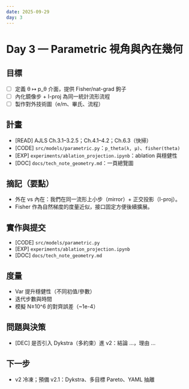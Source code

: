 ```yaml
---
date: 2025-09-29
day: 3
---
```


# Day 3 — Parametric 視角與內在幾何

## 目標
- [ ] 定義 θ ↦ p_θ 介面，提供 Fisher/nat-grad 鉤子
- [ ] 內化鏡像步 + I-proj 為同一統計流形流程
- [ ] 製作對外技術圖（e/m、畢氏、流程）

## 計畫
- [READ] AJLS Ch.3.1–3.2.5；Ch.4.1–4.2；Ch.6.3（快掃）
- [CODE] `src/models/parametric.py`：`p_theta(λ, μ)`、`fisher(theta)`
- [EXP] `experiments/ablation_projection.ipynb`：ablation 與穩健性
- [DOC] `docs/tech_note_geometry.md`：一頁總覽圖

## 摘記（要點）
- 外在 vs 內在：我們在同一流形上小步（mirror）+ 正交投影（I-proj）。
- Fisher 作為自然梯度的度量近似，接口固定方便後續擴展。

## 實作與提交
- [CODE] `src/models/parametric.py`
- [EXP] `experiments/ablation_projection.ipynb`
- [DOC] `docs/tech_note_geometry.md`

## 度量
- Var 提升穩健性（不同初值/參數）
- 迭代步數與時間
- 模擬 N≥10^6 的對齊誤差（~1e-4）

## 問題與決策
- [DEC] 是否引入 Dykstra（多約束）進 v2：結論 …，理由 …

## 下一步
- v2 冷凍；預備 v2.1：Dykstra、多目標 Pareto、YAML 抽離
